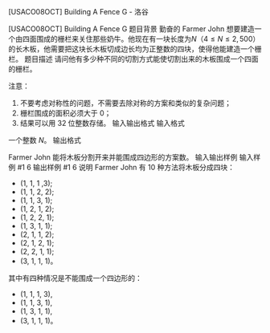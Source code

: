 



[USACO08OCT] Building A Fence G - 洛谷














[USACO08OCT] Building A Fence G
题目背景
勤奋的 Farmer John 想要建造一个由四面围成的栅栏来关住那些奶牛。他现在有一块长度为$N$（$4 \leq N \leq 2,500$）的长木板，他需要把这块长木板切成边长均为正整数的四块，使得他能建造一个栅栏。 
题目描述
请问他有多少种不同的切割方式能使切割出来的木板围成一个四面的栅栏。 

注意： 

1. 不要考虑对称性的问题，不需要去除对称的方案和类似的复杂问题；
2. 栅栏围成的面积必须大于 0；
3. 结果可以用 32 位整数存储。
输入输出格式
输入格式

一个整数 $N$。
输出格式

Farmer John 能将木板分割开来并能围成四边形的方案数。
输入输出样例
输入样例 #1
6
输出样例 #1
6
说明
Farmer John 有 10 种方法将木板分成四块：
- (1, 1, 1 ,3);
- (1, 1, 2, 2); 
- (1, 1, 3, 1); 
- (1, 2, 1, 2); 
- (1, 2, 2, 1); 
- (1, 3, 1, 1); 
- (2, 1, 1, 2); 
- (2, 1, 2, 1); 
- (2, 2, 1, 1);
- (3, 1, 1, 1)。

其中有四种情况是不能围成一个四边形的：
- (1, 1, 1, 3),
- (1, 1, 3, 1),
- (1, 3, 1, 1),
- (3, 1, 1, 1)。






